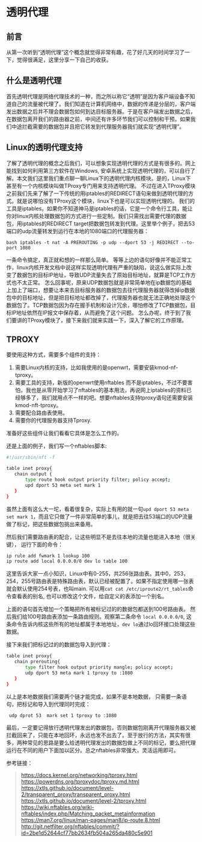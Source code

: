 # 透明代理

## 前言

从第一次听到“透明代理”这个概念就觉得非常有趣，花了好几天的时间学习了一下，觉得很满足，这里分享一下自己的收获。

## 什么是透明代理

首先透明代理是网络代理技术的一种，而之所以称它“透明”是因为客户端设备不知道自己的流量被代理了。我们知道在计算机网络中，数据的传递是分层的，客户端发出数据之后并不理会数据包如何到达目标服务器。于是在客户端发出数据之后，在数据包离开我们的路由器之前，中间还有许多环节我们可以控制和干预。如果我们中途拦截需要的数据包并且把它转发到代理服务器我们就实现“透明代理”。

## Linux的透明代理支持

了解了透明代理的概念之后我们，可以想象实现透明代理的方式是有很多的。网上能找到如何利用第三方软件在Windows, 安卓系统上实现透明代理的，可以自行了解。本文我们这里我们重点聊一聊Linux下的透明代理内核模块。是的，Linux下甚至有一个内核模块叫做TProxy专门用来支持透明代理。
不过在进入TProxy模块之前我们先来了解了一下传统的用iptables的REDIRECT语句来做到透明代理的方式。就是说哪怕没有TProxy这个模块，linux下也是可以实现透明代理的。
我们的工具是iptables。如果你不知道神马是iptables的话，它是一个命令行工具，能让你对linux内核处理数据包的方式进行一些定制。我们只需找出需要代理的数据包，用iptables的REDIRECT target把数据包转发到代理。这里举个例子，把去53端口的udp流量转发到运行在本地的1080端口的代理服务器：

`bash iptables -t nat -A PREROUTING -p udp --dport 53 -j REDIRECT --to-port 1080`

一条命令搞定，真正就和想的一样那么简单。
等等上边的语句好像并不能正常工作，linux内核开发文档中说这样实现透明代理有严重的缺陷，说这么做实际上改变了数据包的目标IP地址，导致UDP流量失去了原始目标地址，就算是TCP工作方式也不太正常。
怎么回事呢，原来UDP数据包就是非常简单地在ip数据包的基础上加上了端口，想要让本来去目标服务器的数据包去往代理服务器就得改掉ip数据包中的目标地址，但是把目标地址都改掉了，代理服务器也就无法正确地处理这个数据包了。TCP数据包因为存在握手机制和设计冗余，哪怕修改了TCP数据包，目标IP地址依然在IP报文中保存着，从而避免了这个问题。
怎么办呢，终于到了我们要讲的TProxy模块了，接下来我们就来实践一下，深入了解它的工作原理。

## TPROXY

要使用这种方式，需要多个组件的支持：

 1. 需要Linux内核的支持，比如我使用的是openwrt，需要安装kmod-nf-tproxy。
 2. 需要工具的支持，新版的openwrt使用nftables 而不是iptables，不过不要害怕，我也是从零开始学习了nftables的基本用法，再说网上iptables的资料已经够多了，我们就用点不一样的吧。想要nftables支持tproxy语句还需要安装kmod-nft-tproxy。
 3. 需要配合路由表使用。
 4. 需要你的代理服务器支持Tproxy.

准备好这些组件让我们看看它具体是怎么工作的。

还是上面的例子，我们写一个nftables脚本:  

 ```bash
 #!/usr/sbin/nft -f

 table inet proxy{
    chain output {
        type route hook output priority filter; policy accept;
        upd dport 53 meta set mark 1
    }
 }
 ```

虽然上面有这么大一坨，看着很复杂，实际上有用的就一句```upd dport 53 meta set mark 1```，而且它只做了一件非常简单的事儿，就是把去往53端口的UDP流量做了标记，把这些数据包挑出来备用。

然后我们需要路由表的配合，让这些明显不是去往本地的流量也能进入本地（很关键）， 运行下面的命令：

 ```bash
 ip rule add fwmark 1 lookup 100
 ip route add local 0.0.0.0/0 dev lo table 100
 ```
  
这里告诉大家一点小知识，Linux中有0-255，共256张路由表。其中0，253，254，255号路由表是特殊路由表，默认已经被配置了。如果不指定使用哪一张表就会默认使用254号表，也叫main. 可以用```cat cat /etc/iproute2/rt_tables```命令查看表的别名, 也可以修改这个文件，给自定义的表添加一个别名。

上面的语句首先增加一个策略把所有被标记过的的数据包都送到100号路由表。
然后我们给100号路由表添加一条路由规则。观察第二条命令 ```local 0.0.0.0/0```, 这条命令告诉内核这些所有的地址都属于本地地址，```dev lo```通过lo回环接口处理这些数据。

接下来我们把标记过的的数据包导入到代理：

 ```bash
 table inet proxy{
    chain prerouting{
        type filter hook output priority mangle; policy accept;
        udp dport 53 meta mark 1 tproxy to :1080
    }
 }
 ```

以上是本地数据我们需要两个链才能完成，如果不是本地数据， 只需要一条语句，把标记和导入到代理同时完成：

```bash
 udp dprot 53  mark set 1 tproxy to :1080
```

最后，一定要记得放行透明代理发出的数据包，否则数据包刚离开代理服务器又被拦截回来了，只能在本地回环，永远也发不出去了。至于放行的方法，其实有很多，两种常见的思路是要么给透明代理发出的数据包做上不同的标记，要么把代理运行在不同的用户下面加以区分。总之nftables非常强大，灵活运用即可。

参考链接：
 > <https://docs.kernel.org/networking/tproxy.html>
 > <https://powerdns.org/tproxydoc/tproxy.md.html>
 > <https://xtls.github.io/document/level-2/transparent_proxy/transparent_proxy.html>
 > <https://xtls.github.io/document/level-2/tproxy.html>
 > <https://wiki.nftables.org/wiki-nftables/index.php/Matching_packet_metainformation>
 > <https://man7.org/linux/man-pages/man8/ip-route.8.html>
 > <http://git.netfilter.org/nftables/commit/?id=2be1d52644cf77bb2634fb504a265da480c5e901>
